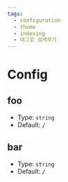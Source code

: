 ```yaml
---
tags:
  - configuration
  - theme
  - indexing
  - 태그로 검색하기
---
```


# Config

## foo

- Type: `string`
- Default: `/`

## bar

- Type: `string`
- Default: `/`
